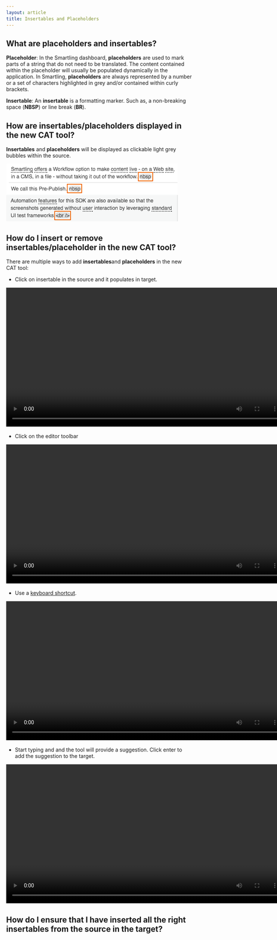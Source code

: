 ```yaml
---
layout: article
title: Insertables and Placeholders
---
```



## What are placeholders and insertables?

**Placeholder**: In the Smartling dashboard, **placeholders** are used to mark parts of a string that do not need to be translated. The content contained within the placeholder will usually be populated dynamically in the application. In Smartling,&nbsp;**placeholders**&nbsp;are always represented by a number or a set of characters highlighted in grey and/or contained within curly brackets.

**Insertable**: An **insertable** is a formatting marker. Such as, a non-breaking space (**NBSP**) or line break (**BR**).

## How are insertables/placeholders displayed in the new CAT tool?

**Insertables** and&nbsp;**placeholders**&nbsp;will be displayed as clickable light grey bubbles within the source.&nbsp;

![](/uploads/versions/screen-shot-2017-03-01-at-3-19-43-pm---x----463-81x---.png)![](/uploads/versions/screen-shot-2017-03-01-at-3-20-21-pm---x----465-71x---.png)

## How do I insert or remove insertables/placeholder in the new CAT tool?

There are multiple ways to add **insertables**and **placeholders** in the new CAT tool:

* Click on insertable in the source and it populates in target.

<video width="750" src="/uploads/TI-NEXT-VIDEOS/Click on source to add insertables.mp4" autoplay="" loop="loop">&nbsp;</video>

* Click on the editor toolbar

<video width="750" src="/uploads/TI-NEXT-VIDEOS/Adding insertable from action bar.mp4" autoplay="" loop="loop">&nbsp;</video>

* Use a [keyboard shortcut](/knowledge-base/articles/Keyboard-Shortcuts/).

<video width="750" src="/uploads/TI-NEXT-VIDEOS/Hover Over Keyboard Shortcuts.mp4" autoplay="" loop="loop">&nbsp;</video>

* Start typing and and the tool will provide a suggestion. Click enter to add the suggestion to the target.&nbsp;

<video width="750" src="/uploads/TI-NEXT-VIDEOS/insertables autofill.mp4" autoplay="" loop="loop">&nbsp;</video>

## How do I ensure that I have inserted all the right insertables from the source in the target?